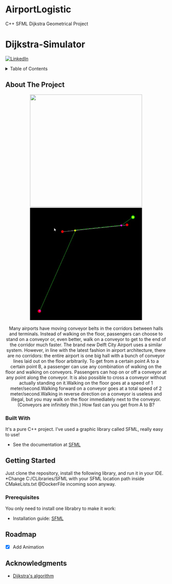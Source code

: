 # AirportLogistic
C++ SFML Dijkstra Geometrical Project


# Dijkstra-Simulator

<div id="top"></div>

[![LinkedIn][linkedin-shield]][linkedin-url]

<!-- TABLE OF CONTENTS -->
<details>
  <summary>Table of Contents</summary>
  <ol>
    <li>
      <a href="#about-the-project">About The Project</a>
      <ul>
        <li><a href="#built-with">Built With</a></li>
      </ul>
    </li>
    <li>
      <a href="#getting-started">Getting Started</a>
      <ul>
        <li><a href="#prerequisites">Prerequisites</a></li>
      </ul>
    </li>
    <li><a href="#roadmap">Roadmap</a></li>
    <li><a href="#acknowledgments">Acknowledgments</a></li>
  </ol>
</details>



<!-- ABOUT THE PROJECT -->
## About The Project

<p align="middle">
  <img src="https://github.com/fl0wo/AirportLogistic/blob/main/input_files/ezgif1.gif" width="350" height="350"/>
  <img src="https://github.com/fl0wo/AirportLogistic/blob/main/input_files/ezgif2.gif" width="350" height="350"/>
</p>



<p align="middle">
Many airports have moving conveyor belts in the corridors between halls and terminals. Instead of walking on the floor, passengers can choose to stand on a conveyor or, even better, walk on a conveyor to get to the end of the corridor much faster. The brand new Delft City Airport uses a similar system. However, in line with the latest fashion in airport architecture, there are no corridors: the entire airport is one big hall with a bunch of conveyor lines laid out on the floor arbitrarily. To get from a certain point A to a certain point B, a passenger can use any combination of walking on the floor and walking on conveyors. Passengers can hop on or off a conveyor at any point along the conveyor. It is also possible to cross a conveyor without actually standing on it.Walking on the floor goes at a speed of 1 meter/second.Walking forward on a conveyor goes at a total speed of 2 meter/second.Walking in reverse direction on a conveyor is useless and illegal, but you may walk on the floor immediately next to the conveyor. (Conveyors are infinitely thin.) How fast can you get from A to B?
</p>

### Built With

It's a pure C++ project. I've used a graphic library called SFML, really easy to use!

* See the documentation at [SFML](https://www.sfml-dev.org/)


<!-- GETTING STARTED -->
## Getting Started

Just clone the repository, install the following library, and run it in your IDE.
*Change C:/CLibraries/SFML with your SFML location path inside CMakeLists.txt
@DockerFile incoming soon anyway.

### Prerequisites

You only need to install one librabry to make it work:
* Installation guide: [SFML](https://www.sfml-dev.org/tutorials/2.5/start-vc.php)

<!-- ROADMAP -->
## Roadmap

- [x] Add Animation


<!-- ACKNOWLEDGMENTS -->
## Acknowledgments

* [Dijkstra's algorithm](https://en.wikipedia.org/wiki/Dijkstra%27s_algorithm)

<!-- MARKDOWN LINKS & IMAGES -->
[linkedin-shield]: https://img.shields.io/badge/-LinkedIn-black.svg?style=for-the-badge&logo=linkedin&colorB=555
[linkedin-url]: https://www.linkedin.com/in/florian-sabani/
